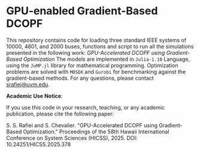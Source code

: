 # GPU-enabled Gradient-Based DCOPF
This repository contains code for  loading three standard IEEE systems of 10000, 4601, and 2000 buses, functions and script to run all the simulations presented in the following work:
*GPU-Accelerated DCOPF using Gradient-Based Optimization*
The models are implemented in ```Julia-1.10``` Language, using the ```JuMP.jl``` library for mathematical programming. Optimization problems are solved with ```MOSEK``` and ```Gurobi``` for benchmarking against the gradient-based methods.
For any questions, please contact srafiei@uvm.edu.

**Academic Use Notice**:

If you use this code in your research, teaching, or any academic publication, please cite the following paper:

S. S. Rafiei and S. Chevalier. "GPU-Accelerated DCOPF using Gradient-Based Optimization." Proceedings of the 58th Hawaii International Conference on System Sciences (HICSS), 2025. DOI: 10.24251/HICSS.2025.378
